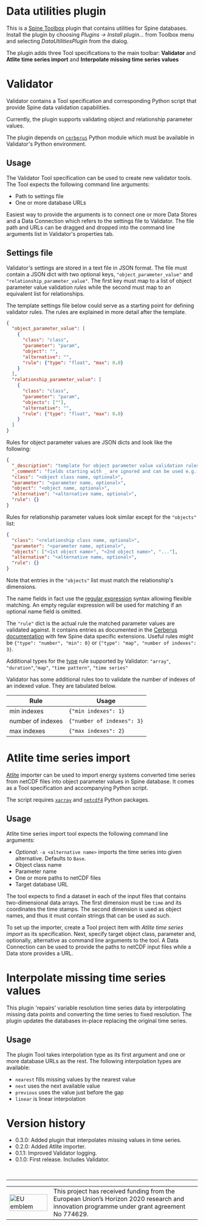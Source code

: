 # Data utilities plugin

This is a [Spine Toolbox](https://github.com/Spine-project/Spine-Toolbox) plugin
that contains utilities for Spine databases.
Install the plugin by choosing *Plugins -> Install plugin...* from Toolbox menu
and selecting *DataUtilitiesPlugin* from the dialog.

The plugin adds three Tool specifications to the main toolbar: **Validator** and **Atlite time series import** and **Interpolate missing time series values**

# Validator

Validator contains a Tool specification and corresponding Python script
that provide Spine data validation capabilities.

Currently, the plugin supports validating object and relationship parameter values.

The plugin depends on [``cerberus``](https://docs.python-cerberus.org) Python module
which must be available in Validator's Python environment.

## Usage

The Validator Tool specification can be used to create new validator tools.
The Tool expects the following command line arguments:

- Path to settings file
- One or more database URLs

Easiest way to provide the arguments is to connect one or more Data Stores
and a Data Connection which refers to the settings file to Validator.
The file path and URLs can be dragged and dropped into the command line arguments list
in Validator's properties tab.

## Settings file

Validator's settings are stored in a text file in JSON format.
The file must contain a JSON dict with two optional keys,
``"object_parameter_value"`` and ``"relationship_parameter_value"``.
The first key must map to a list of object parameter value validation *rules*
while the second must map to an equivalent list for relationships.

The template settings file below could serve as a starting point for defining validator rules.
The rules are explained in more detail after the template.

```json
{
  "object_parameter_value": [
    {
      "class": "class",
      "parameter": "param",
      "object": "",
      "alternative": "",
      "rule": {"type": "float", "max": 0.0}
    }
  ],
  "relationship_parameter_value": [
    {
      "class": "class",
      "parameter": "param",
      "objects": [""],
      "alternative": "",
      "rule": {"type": "float", "max": 0.0}
    }
  ]
}
```

Rules for object parameter values are JSON dicts and look like the following:

```json
{
  "_description": "template for object parameter value validation rules",
  "_comment": "fields starting with _ are ignored and can be used e.g. for comments",
  "class": "<object class name, optional>",
  "parameter": "<parameter name, optional>",
  "object": "<object name, optional>",
  "alternative": "<alternative name, optional>",
  "rule": {}
}
```

Rules for relationship parameter values look similar except for the ``"objects"`` list:

```json
{
  "class": "<relationship class name, optional>",
  "parameter": "<parameter name, optional>",
  "objects": ["<1st object name>", "<2nd object name>", "..."],
  "alternative": "<alternative name, optional>",
  "rule": {}
}
```

Note that entries in the ``"objects"`` list must match the relationship's dimensions.

The name fields in fact use the
[regular expression](https://docs.python.org/3.7/library/re.html#regular-expression-syntax)
syntax allowing flexible matching.
An empty regular expression will be used for matching if an optional name field is omitted.

The ``"rule"`` dict is the actual rule the matched parameter values are validated against.
It contains entries as documented in the
[Cerberus documentation](https://docs.python-cerberus.org/en/stable/validation-rules.html)
with few Spine data specific extensions.
Useful rules might be ``{"type": "number", "min": 0}``
or ``{"type": "map", "number of indexes": 3}``.

Additional types for the
[type](https://docs.python-cerberus.org/en/stable/validation-rules.html#type)
rule supported by Validator: ``"array"``, ``"duration"``,``"map"``, ``"time pattern"``, ``"time series"``

Validator has some additional rules too to validate the number of indexes of an indexed value.
They are tabulated below.

| Rule              | Usage                        |
|-------------------|------------------------------|
| min indexes       | ``{"min indexes": 1}``       |
| number of indexes | ``{"number of indexes": 3}`` |
| max indexes       | ``{"max indexes": 2}``       |


# Atlite time series import

[Atlite](https://atlite.readthedocs.io/en/latest/) importer can be used
to import energy systems converted time series from netCDF files
into object parameter values in Spine database.
It comes as a Tool specification and accompanying Python script.

The script requires [`xarray`](http://xarray.pydata.org/en/stable/) and
[`netcdf4`](http://unidata.github.io/netcdf4-python/) Python packages.

## Usage

Atlite time series import tool expects the following command line arguments:

- *Optional*: `-a <alternative name>` imports the time series into given alternative.
  Defaults to `Base`.
- Object class name
- Parameter name
- One or more paths to netCDF files
- Target database URL

The tool expects to find a dataset in each of the input files that contains two-dimensional data arrays.
The first dimension must be `time` and its coordinates the time stamps.
The second dimension is used as object names, and thus it must contain strings that can be used as such.

To set up the importer, create a Tool project item with *Atlite time series import* as its specification.
Next, specify target object class, parameter and, optionally, alternative as command line arguments to the tool.
A Data Connection can be used to provide the paths to netCDF input files
while a Data store provides a URL.

# Interpolate missing time series values

This plugin 'repairs' variable resolution time series data by interpolating missing data points
and converting the time series to fixed resolution.
The plugin updates the databases in-place replacing the original time series.

## Usage

The plugin Tool takes interpolation type as its first argument
and one or more database URLs as the rest.
The following interpolation types are available:

- `nearest` fills missing values by the nearest value
- `next` uses the next available value
- `previous` uses the value just before the gap
- `linear` is linear interpolation

# Version history

- 0.3.0: Added plugin that interpolates missing values in time series.
- 0.2.0: Added Atlite importer.
- 0.1.1: Improved Validator logging.
- 0.1.0: First release. Includes Validator.

&nbsp;
<hr>
<center>
<table width=500px frame="none">
<tr>
<td valign="middle" width=100px>
<img src=https://europa.eu/european-union/sites/europaeu/files/docs/body/flag_yellow_low.jpg alt="EU emblem" width=100%></td>
<td valign="middle">This project has received funding from the European Union’s Horizon 2020 research and innovation programme under grant agreement No 774629.</td>
</table>
</center>
